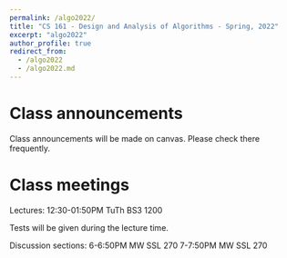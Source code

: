 ```yaml
---
permalink: /algo2022/
title: "CS 161 - Design and Analysis of Algorithms - Spring, 2022"
excerpt: "algo2022"
author_profile: true
redirect_from: 
  - /algo2022
  - /algo2022.md
---
```


Class announcements
======
Class announcements will be made on canvas. Please check there frequently.

Class meetings
======
Lectures: 12:30-01:50PM TuTh BS3 1200

Tests will be given during the lecture time.

Discussion sections:
6-6:50PM MW SSL 270
7-7:50PM MW SSL 270
